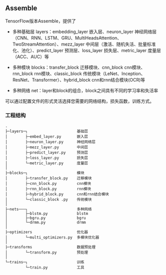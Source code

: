 ## Assemble

TensorFlow版本Assemble，提供了

* 多种基础层 layers：embedding_layer 嵌入层、neuron_layer 神经网络层（CNN、RNN、LSTM、GRU、MultiHeadsAttention、TwoStreamAttention）、mezz_layer 中间层（激活、随机失活、批量标准化、池化）、predict_layer 预测层、loss_layer 损失层、metric_layer 度量层（ACC、AUC）等

* 多种模块 blocks：transfer_block 迁移模块、cnn_block cnn模块、rnn_block rnn模块、classic_block 传统模块（LeNet、Inception、ResNet、Transformer）、hybrid_block cnn和rnn结合模块(OCR)等

* 多种网络 net：layer和block的组合，block之间具有不同的学习率和失活率

可以通过配置文件的形式灵活选择您需要的网络结构，损失函数，训练方式。

### 工程结构

```
.
├─layers─┐                      基础层
│        ├─embed_layer.py       嵌入层
│        ├─neuron_layer.py      神经网络层
│        ├─mezz_layer.py        中间层
│        ├─predict_layer.py     预测层
│        ├─loss_layer.py        损失层
│        └─metric_layer.py      度量层
│        
├─blocks─┐                      模块
│        ├─transfer_block.py    迁移模块
│        ├─cnn_block.py         cnn模块
│        ├─rnn_block.py         rnn模块
│        ├─hybrid_block.py      cnn和rnn结合模块
│        └─classic_block .py    传统模块
│        
├─nets───┐                      多种网络
│        ├─blstm.py             blstm
│        ├─bgru.py              bgru
│        └─drmm.py              drmm
│        
├─optimizers                    优化器
│        └─multi_optimizers.py  多模块优化器
│        
├─transforms                    数据预处理
│        └─transform.py         预处理
│        
└─trains─┐                      训练
         └─train.py             工具

